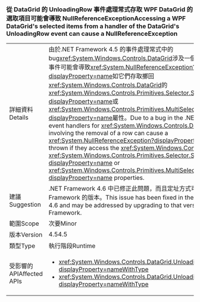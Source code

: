 ### <a name="accessing-a-wpf-datagrids-selected-items-from-a-handler-of-the-datagrids-unloadingrow-event-can-cause-a-nullreferenceexception"></a><span data-ttu-id="3dfc0-101">從 DataGrid 的 UnloadingRow 事件處理常式存取 WPF DataGrid 的選取項目可能會導致 NullReferenceException</span><span class="sxs-lookup"><span data-stu-id="3dfc0-101">Accessing a WPF DataGrid's selected items from a handler of the DataGrid's UnloadingRow event can cause a NullReferenceException</span></span>

|   |   |
|---|---|
|<span data-ttu-id="3dfc0-102">詳細資料</span><span class="sxs-lookup"><span data-stu-id="3dfc0-102">Details</span></span>|<span data-ttu-id="3dfc0-103">由於.NET Framework 4.5 的事件處理常式中的 bug<xref:System.Windows.Controls.DataGrid>涉及一個資料列中的移除的事件可能會導致<xref:System.NullReferenceException?displayProperty=name>如它們存取擲回<xref:System.Windows.Controls.DataGrid>的<xref:System.Windows.Controls.Primitives.Selector.SelectedItem?displayProperty=name>或<xref:System.Windows.Controls.Primitives.MultiSelector.SelectedItems?displayProperty=name>屬性。</span><span class="sxs-lookup"><span data-stu-id="3dfc0-103">Due to a bug in the .NET Framework 4.5, event handlers for <xref:System.Windows.Controls.DataGrid> events involving the removal of a row can cause a <xref:System.NullReferenceException?displayProperty=name> to be thrown if they access the <xref:System.Windows.Controls.DataGrid>'s <xref:System.Windows.Controls.Primitives.Selector.SelectedItem?displayProperty=name> or <xref:System.Windows.Controls.Primitives.MultiSelector.SelectedItems?displayProperty=name> properties.</span></span>|
|<span data-ttu-id="3dfc0-104">建議</span><span class="sxs-lookup"><span data-stu-id="3dfc0-104">Suggestion</span></span>|<span data-ttu-id="3dfc0-105">.NET Framework 4.6 中已修正此問題，而且定址方式可透過升級至.NET Framework 的版本。</span><span class="sxs-lookup"><span data-stu-id="3dfc0-105">This issue has been fixed in the .NET Framework 4.6 and may be addressed by upgrading to that version of the .NET Framework.</span></span>|
|<span data-ttu-id="3dfc0-106">範圍</span><span class="sxs-lookup"><span data-stu-id="3dfc0-106">Scope</span></span>|<span data-ttu-id="3dfc0-107">次要</span><span class="sxs-lookup"><span data-stu-id="3dfc0-107">Minor</span></span>|
|<span data-ttu-id="3dfc0-108">版本</span><span class="sxs-lookup"><span data-stu-id="3dfc0-108">Version</span></span>|<span data-ttu-id="3dfc0-109">4.5</span><span class="sxs-lookup"><span data-stu-id="3dfc0-109">4.5</span></span>|
|<span data-ttu-id="3dfc0-110">類型</span><span class="sxs-lookup"><span data-stu-id="3dfc0-110">Type</span></span>|<span data-ttu-id="3dfc0-111">執行階段</span><span class="sxs-lookup"><span data-stu-id="3dfc0-111">Runtime</span></span>|
|<span data-ttu-id="3dfc0-112">受影響的 API</span><span class="sxs-lookup"><span data-stu-id="3dfc0-112">Affected APIs</span></span>|<ul><li><xref:System.Windows.Controls.DataGrid.UnloadingRow?displayProperty=nameWithType></li><li><xref:System.Windows.Controls.DataGrid.UnloadingRowDetails?displayProperty=nameWithType></li></ul>|

